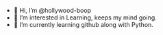 - 👋 Hi, I’m @hollywood-boop
- 👀 I’m interested in Learning, keeps my mind going.
- 🌱 I’m currently learning github along with Python.
 


<!---
hollywood-boop/hollywood-boop is a ✨ special ✨ repository because its `README.md` (this file) appears on your GitHub profile.
You can click the Preview link to take a look at your changes.
--->
